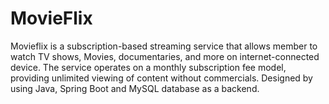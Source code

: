 # MovieFlix
Movieflix is a subscription-based streaming service that allows member to watch  TV shows, Movies, documentaries, and more on internet-connected device. The  service operates on a monthly subscription fee model, providing unlimited  viewing of content without commercials. Designed by using Java, Spring Boot and MySQL database as  a backend. 
